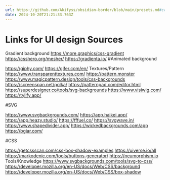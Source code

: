 ```yaml
---
url: https://github.com/Akifyss/obsidian-border/blob/main/presets.md#create-your-own-ui-style
date: 2024-10-20T21:21:33.763Z
---
```



# Links for UI design Sources

Gradient background
https://more.graphics/css-gradient
https://csshero.org/mesher/
https://gradienta.io/
#Animated background

https://giphy.com/
https://gifer.com/en/
Textures/Pattern
https://www.transparenttextures.com/
https://pattern.monster
https://www.magicpattern.design/tools/css-backgrounds
https://screenspan.net/polka/
https://patternpad.com/editor.html
https://superdesigner.co/tools/svg-backgrounds
https://www.visiwig.com/
https://tylify.app/

#SVG

https://www.svgbackgrounds.com/
https://app.haikei.app/
https://app.heazy.studio/
https://fffuel.co/
https://svgwave.in/
https://www.shapedivider.app/
https://wickedbackgrounds.com/app
https://bgjar.com/

#CSS

https://getcssscan.com/css-box-shadow-examples
https://uiverse.io/all
https://markodenic.com/tools/buttons-generator/
https://neumorphism.io
Tools/Knowledge
https://www.svgbackgrounds.com/tools/svg-to-css/
https://developer.mozilla.org/en-US/docs/Web/CSS/background
https://developer.mozilla.org/en-US/docs/Web/CSS/box-shadow
